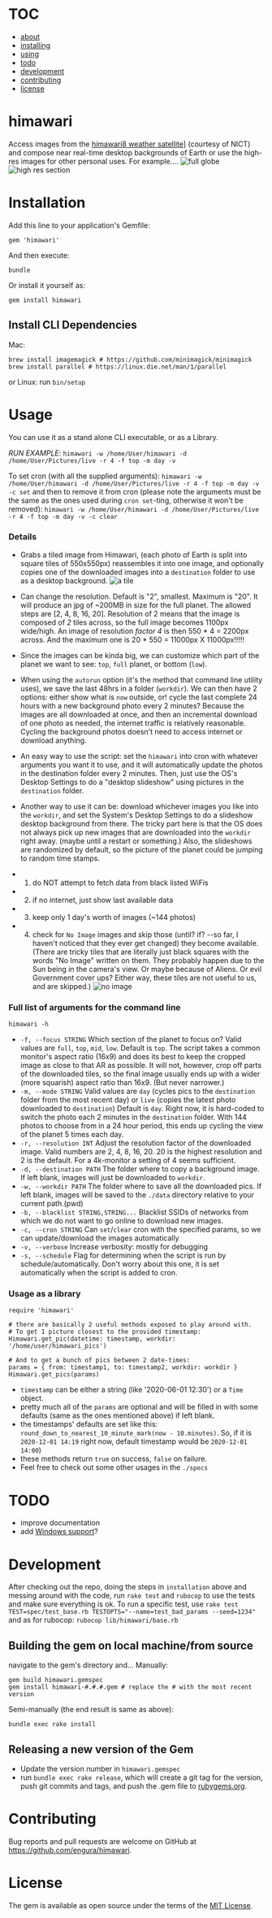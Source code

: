 # TOC
- [about](#himawari)
- [installing](#installation)
- [using](#usage)
- [todo](#todo)
- [development](#development)
- [contributing](#contributing)
- [license](#license)

# himawari
Access images from the [himawari8 weather satellite](https://himawari8.nict.go.jp)] (courtesy of NICT) and compose near real-time desktop backgrounds of Earth or use the high-res images for other personal uses. For example....
![full globe](doc/img/h_2020-06-01T0100.png)
![high res section](doc/img/h_2020-11-29T0110.png)

# Installation
Add this line to your application's Gemfile:
```
gem 'himawari'
```
And then execute:
```
bundle
```
Or install it yourself as:
```
gem install himawari
```
## Install CLI Dependencies
Mac:
```
brew install imagemagick # https://github.com/minimagick/minimagick
brew install parallel # https://linux.die.net/man/1/parallel
```
or Linux: run `bin/setup`

# Usage

You can use it as a stand alone CLI executable, or as a Library.

*RUN EXAMPLE*: `himawari -w /home/User/himawari -d /home/User/Pictures/live -r 4 -f top -m day -v`

To set cron (with all the supplied arguments):
`himawari -w /home/User/himawari -d /home/User/Pictures/live -r 4 -f top -m day -v -c set`
and then to remove it from cron (please note the arguments must be the same as the ones used during `cron set`-ting, otherwise it won't be removed):
`himawari -w /home/User/himawari -d /home/User/Pictures/live -r 4 -f top -m day -v -c clear`

### Details
 - Grabs a tiled image from Himawari, (each photo of Earth is split into square tiles of 550x550px) reassembles it into one image, and optionally copies one of the downloaded images into a `destination` folder to use as a desktop background.
![a tile](doc/img/t_2020-12-01T0410-1_0.png)
 - Can change the resolution. Default is "2", smallest. Maximum is "20". It will produce an jpg of ~200MB in size for the full planet. The allowed steps are [2, 4, 8, 16, 20]. Resolution of 2 means that the image is composed of *2* tiles across, so the full image becomes 1100px wide/high. An image of resolution *factor 4* is then 550 * 4 = 2200px across. And the maximum one is 20 * 550 = 11000px X 11000px!!!!!
 - Since the images can be kinda big, we can customize which part of the planet we want to see: `top`, `full` planet, or bottom (`low`).
 - When using the `autorun` option (it's the method that command line utility uses), we save the last 48hrs in a folder (`workdir`). We can then have 2 options: either show what is `now` outside, or! cycle the last complete 24 hours with a new background photo every 2 minutes? Because the images are all downloaded at once, and then an incremental download of one photo as needed, the internet traffic is relatively reasonable. Cycling the background photos doesn't need to access internet or download anything.
 - An easy way to use the script: set the `himawari` into cron with whatever arguments you want it to use, and it will automatically update the photos in the destination folder every 2 minutes. Then, just use the OS's Desktop Settings to do a "desktop slideshow" using pictures in the `destination` folder.
 - Another way to use it can be: download whichever images you like into the `workdir`, and set the System's Desktop Settings to do a slideshow desktop background from there. The tricky part here is that the OS does not always pick up new images that are downloaded into the `workdir` right away. (maybe until a restart or something.) Also, the slideshows are randomized by default, so the picture of the planet could be jumping to random time stamps.

 - 1. do NOT attempt to fetch data from black listed WiFis
 - 2. if no internet, just show last available data
 - 3. keep only 1 day's worth of images (~144 photos)
 - 4. check for `No Image` images and skip those (until? if? --so far, I haven't noticed that they ever get changed) they become available. (There are tricky tiles that are literally just black squares with the words "No Image" written on them. They probably happen due to the Sun being in the camera's view. Or maybe because of Aliens. Or evil Government cover ups? Either way, these tiles are not useful to us, and are skipped.)
 ![no image](lib/himawari/no_image.png)

### Full list of arguments for the command line
`himawari -h`
- `-f, --focus STRING` Which section of the planet to focus on? Valid values are `full`, `top`, `mid`, `low`. Default is `top`. The script takes a common monitor's aspect ratio (16x9) and does its best to keep the cropped image as close to that AR as possible. It will not, however, crop off parts of the downloaded tiles, so the final image usually ends up with a wider (more squarish) aspect ratio than 16x9. (But never narrower.)
- `-m, --mode STRING` Valid values are `day` (cycles pics to the `destination` folder from the most recent day) or `live` (copies the latest photo downloaded to `destination`) Default is `day`. Right now, it is hard-coded to switch the photo each 2 minutes in the `destination` folder. With 144 photos to choose from in a 24 hour period, this ends up cycling the view of the planet 5 times each day. 
- `-r, --resolution INT` Adjust the resolution factor of the downloaded image. Valid numbers are 2, 4, 8, 16, 20. 20 is the highest resolution and 2 is the default. For a 4k-monitor a setting of 4 seems sufficient.
- `-d, --destination PATH` The folder where to copy a background image. If left blank, images will just be downloaded to `workdir`.
- `-w, --workdir PATH` The folder where to save all the downloaded pics. If left blank, images will be saved to the `./data` directory relative to your current path.(pwd)
- `-b, --blacklist STRING,STRING...` Blacklist SSIDs of networks from which we do not want to go online to download new images.
- `-c, --cron STRING` Can `set`/`clear` cron with the specified params, so we can update/download the images automatically
- `-v, --verbose` Increase verbosity: mostly for debugging
- `-s, --schedule` Flag for determining when the script is run by schedule/automatically. Don't worry about this one, it is set automatically when the script is added to cron.

### Usage as a library
```
require 'himawari'

# there are basically 2 useful methods exposed to play around with.
# To get 1 picture closest to the provided timestamp:
Himawari.get_pic(datetime: timestamp, workdir: '/home/user/himawari_pics')

# And to get a bunch of pics between 2 date-times:
params = { from: timestamp1, to: timestamp2, workdir: workdir }
Himawari.get_pics(params)
```
- `timestamp` can be either a string (like '2020-06-01 12:30') or a `Time` object.
- pretty much all of the `params` are optional and will be filled in with some defaults (same as the ones mentioned above) if left blank.
- the timestamps' defaults are set like this: `round_down_to_nearest_10_minute_mark(now - 10.minutes)`. So, if it is `2020-12-01 14:19` right now, default timestamp would be `2020-12-01 14:00`)
- these methods return `true` on success, `false` on failure.
- Feel free to check out some other usages in the `./specs`

# TODO
- improve documentation
- add [Windows support](https://github.com/engura/himawari/issues/1)?

# Development
After checking out the repo, doing the steps in `installation` above and messing around with the code, run `rake test` and `rubocop` to use the tests and make sure everything is ok. To run a specific test, use `rake test TEST=spec/test_base.rb TESTOPTS="--name=test_bad_params --seed=1234"` and as for rubocop: `rubocop lib/himawari/base.rb`

## Building the gem on local machine/from source
navigate to the gem's directory and...
Manually:
```
gem build himawari.gemspec
gem install himawari-#.#.#.gem # replace the # with the most recent version
```
Semi-manually (the end result is same as above):
```
bundle exec rake install
```

## Releasing a new version of the Gem
 - Update the version number in `himawari.gemspec`
 - run `bundle exec rake release`, which will create a git tag for the version, push git commits and tags, and push the .gem file to [rubygems.org](https://rubygems.org).

# Contributing
Bug reports and pull requests are welcome on GitHub at https://github.com/engura/himawari.

# License
The gem is available as open source under the terms of the [MIT License](https://opensource.org/licenses/MIT).
